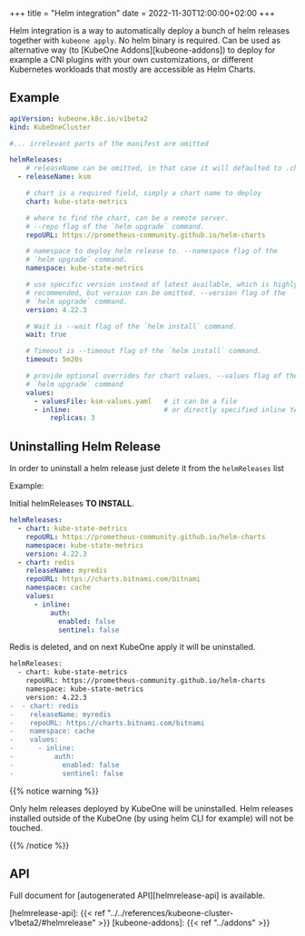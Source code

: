 +++
title = "Helm integration"
date = 2022-11-30T12:00:00+02:00
+++

Helm integration is a way to automatically deploy a bunch of helm releases
together with `kubeone apply`. No helm binary is required. Can be used as
alternative way (to [KubeOne Addons][kubeone-addons]) to deploy for example a
CNI plugins with your own customizations, or different Kubernetes workloads that
mostly are accessible as Helm Charts.

## Example

```yaml
apiVersion: kubeone.k8c.io/v1beta2
kind: KubeOneCluster

#... irrelevant parts of the manifest are omitted

helmReleases:
    # releaseName can be omitted, in that case it will defaulted to .chart
  - releaseName: ksm

    # chart is a required field, simply a chart name to deploy
    chart: kube-state-metrics

    # where to find the chart, can be a remote server.
    # --repo flag of the `helm upgrade` command.
    repoURL: https://prometheus-community.github.io/helm-charts

    # namespace to deploy helm release to. --namespace flag of the
    # `helm upgrade` command.
    namespace: kube-state-metrics

    # use specific version instead of latest available, which is highly
    # recommended, but version can be omitted. --version flag of the
    # `helm upgrade` command.
    version: 4.22.3

    # Wait is --wait flag of the `helm install` command.
    wait: true

    # Timeout is --timeout flag of the `helm install` command.
    timeout: 5m20s

    # provide optional overrides for chart values, --values flag of the
    # `helm upgrade` command
    values:
      - valuesFile: ksm-values.yaml   # it can be a file
      - inline:                       # or directly specified inline YAML
          replicas: 3
```

## Uninstalling Helm Release

In order to uninstall a helm release just delete it from the `helmReleases` list

Example:

Initial helmReleases **TO INSTALL**.

```yaml
helmReleases:
  - chart: kube-state-metrics
    repoURL: https://prometheus-community.github.io/helm-charts
    namespace: kube-state-metrics
    version: 4.22.3
  - chart: redis
    releaseName: myredis
    repoURL: https://charts.bitnami.com/bitnami
    namespace: cache
    values:
      - inline:
          auth:
            enabled: false
            sentinel: false
```

Redis is deleted, and on next KubeOne apply it will be uninstalled.
```diff
helmReleases:
  - chart: kube-state-metrics
    repoURL: https://prometheus-community.github.io/helm-charts
    namespace: kube-state-metrics
    version: 4.22.3
-  - chart: redis
-    releaseName: myredis
-    repoURL: https://charts.bitnami.com/bitnami
-    namespace: cache
-    values:
-      - inline:
-          auth:
-            enabled: false
-            sentinel: false
```

{{% notice warning %}}

Only helm releases deployed by KubeOne will be uninstalled. Helm releases
installed outside of the KubeOne (by using helm CLI for example) will not be
touched.

{{% /notice %}}
## API

Full document for [autogenerated API][helmrelease-api] is available.


[helmrelease-api]: {{< ref "../../references/kubeone-cluster-v1beta2/#helmrelease" >}}
[kubeone-addons]: {{< ref "../addons" >}}
